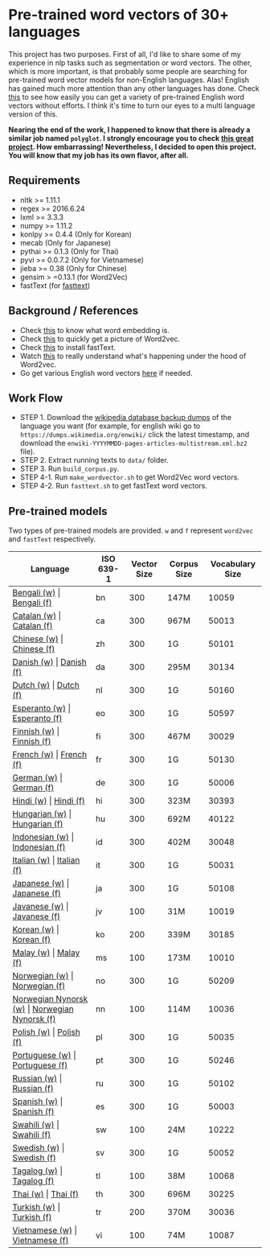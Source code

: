 # Pre-trained word vectors of 30+ languages

This project has two purposes. First of all, I'd like to share some of my experience in nlp tasks such as segmentation or word vectors. The other, which is more important, is that probably some people are searching for pre-trained word vector models for non-English languages. Alas! English has gained much more attention than any other languages has done. Check [this](https://github.com/3Top/word2vec-api) to see how easily you can get a variety of pre-trained English word vectors without efforts. I think it's time to turn our eyes to a multi language version of this.

**Nearing the end of the work, I happened to know that there is already a similar job named `polyglot`. I strongly encourage you to check [this great project](https://sites.google.com/site/rmyeid/projects/polyglot). How embarrassing! Nevertheless, I decided to open this project. You will know that my job has its own flavor, after all.**

## Requirements

* nltk >= 1.11.1
* regex >= 2016.6.24
* lxml >= 3.3.3
* numpy >= 1.11.2
* konlpy >= 0.4.4 (Only for Korean)
* mecab (Only for Japanese)
* pythai >= 0.1.3 (Only for Thai)
* pyvi >= 0.0.7.2 (Only for Vietnamese)
* jieba >= 0.38 (Only for Chinese)
* gensim > =0.13.1 (for Word2Vec)
* fastText (for [fasttext](https://github.com/facebookresearch/fastText))

## Background / References

* Check [this](https://en.wikipedia.org/wiki/Word_embedding) to know what word embedding is.
* Check [this](https://en.wikipedia.org/wiki/Word2vec) to quickly get a picture of Word2vec.
* Check [this](https://github.com/facebookresearch/fastText) to install fastText.
* Watch [this](https://www.youtube.com/watch?v=T8tQZChniMk&index=2&list=PL_6hBtWGKk2KdY3ANaEYbxL3N5YhRN9i0) to really understand what's happening under the hood of Word2vec.
* Go get various English word vectors [here](https://github.com/3Top/word2vec-api) if needed.

## Work Flow

* STEP 1. Download the [wikipedia database backup dumps](https://dumps.wikimedia.org/backup-index.html) of the language you want (for example, for english wiki go to `https://dumps.wikimedia.org/enwiki/` click the latest timestamp, and download the `enwiki-YYYYMMDD-pages-articles-multistream.xml.bz2` file).
* STEP 2. Extract running texts to `data/` folder.
* STEP 3. Run `build_corpus.py`.
* STEP 4-1. Run `make_wordvector.sh` to get Word2Vec word vectors.
* STEP 4-2. Run `fasttext.sh` to get fastText word vectors.

## Pre-trained models

Two types of pre-trained models are provided. `w` and `f` represent `word2vec` and `fastText` respectively.

| Language  |  ISO 639-1 | Vector Size | Corpus Size  | Vocabulary Size | 
| ---       |---        |---           |---           |---           |
|[Bengali (w)](https://drive.google.com/open?id=0B0ZXk88koS2KX01rR2dyRWpHNTA) \| [Bengali (f)](https://www.dropbox.com/s/xmi5xhqlu60bwfa/bn.tar.gz?dl=0)|bn|300|147M |10059| negative sampling |
|[Catalan (w)](https://drive.google.com/open?id=0B0ZXk88koS2KYkd5OVExR3o1V1k) \| [Catalan (f)](https://www.dropbox.com/s/pd59l1mwvg4hocp/ca.tar.gz?dl=0) |ca|300| 967M|50013| negative sampling |
|[Chinese (w)](https://drive.google.com/open?id=0B0ZXk88koS2KNER5UHNDY19pbzQ) \| [Chinese (f)](https://www.dropbox.com/s/il7syxqmnusul8c/zh.tar.gz?dl=0) |zh|300|1G |50101| negative sampling |
|[Danish (w)](https://drive.google.com/open?id=0B0ZXk88koS2KcW1aTGloZnpCMGM) \| [Danish (f)](https://www.dropbox.com/s/x2ekc79m8p6ycue/da.tar.gz?dl=0) |da|300| 295M|30134| negative sampling |
|[Dutch (w)](https://drive.google.com/open?id=0B0ZXk88koS2KQnNvcm9UUUxPVXc) \| [Dutch (f)](https://www.dropbox.com/s/8i6y29f38b7nb5s/nl.tar.gz?dl=0) |nl|300| 1G|50160| negative sampling |
|[Esperanto (w)](https://drive.google.com/open?id=0B0ZXk88koS2KblhZYmdReE9vMXM) \| [Esperanto (f)](https://www.dropbox.com/s/pomn7ozppq3xmi1/eo.tar.gz?dl=0) |eo|300|1G |50597| negative sampling |
|[Finnish (w)](https://drive.google.com/open?id=0B0ZXk88koS2KVnFyem4yQkxJUFk) \| [Finnish (f)](https://www.dropbox.com/s/ex0ne7rel49wtl2/fi.tar.gz?dl=0) |fi|300|467M |30029| negative sampling |
|[French (w)](https://drive.google.com/open?id=0B0ZXk88koS2KM0pVTktxdG15TkE) \| [French (f)](https://www.dropbox.com/s/iz3qo3cwbba0qfz/fr.tar.gz?dl=0) |fr|300|1G |50130| negative sampling |
|[German (w)](https://drive.google.com/open?id=0B0ZXk88koS2KLVVLRWt0a3VmbDg) \| [German (f)](https://www.dropbox.com/s/jy6taiacmptr537/de.tar.gz?dl=0) |de|300|1G |50006| negative sampling |
|[Hindi (w)](https://drive.google.com/open?id=0B0ZXk88koS2KZkhLLXJvbXVhbzQ) \| [Hindi (f)](https://www.dropbox.com/s/pq50ca4o3phi9ks/hi.tar.gz?dl=0) |hi|300|323M|30393|negative sampling |
|[Hungarian (w)](https://drive.google.com/open?id=0B0ZXk88koS2KX2xLamRlRDJ3N1U) \| [Hungarian (f)](https://www.dropbox.com/s/jtshcott8othxf2/hu.tar.gz?dl=0) |hu|300|692M |40122| negative sampling |
|[Indonesian (w)](https://drive.google.com/open?id=0B0ZXk88koS2KQWxEemNNUHhnTWc) \| [Indonesian (f)](https://www.dropbox.com/s/9vabe1vci7cnt57/id.tar.gz?dl=0) |id|300|402M |30048| negative sampling |
|[Italian (w)](https://drive.google.com/open?id=0B0ZXk88koS2KTlM3Qm1Ta2FBaTg) \| [Italian (f)](https://www.dropbox.com/s/orqfu6mb9cj9ewr/it.tar.gz?dl=0) |it|300|1G |50031| negative sampling |
|[Japanese (w)](https://drive.google.com/open?id=0B0ZXk88koS2KMzRjbnE4ZHJmcWM) \| [Japanese (f)](https://www.dropbox.com/s/7digqy9ag3b9xeu/ja.tar.gz?dl=0) |ja|300| 1G|50108| negative sampling |
|[Javanese (w)](https://drive.google.com/open?id=0B0ZXk88koS2KVVNDS0lqdGNOSGM) \| [Javanese (f)](https://www.dropbox.com/s/a9kmi5r7lr35kji/jv.tar.gz?dl=0) |jv|100|31M |10019| negative sampling |
|[Korean (w)](https://drive.google.com/open?id=0B0ZXk88koS2KbDhXdWg1Q2RydlU) \| [Korean (f)](https://www.dropbox.com/s/stt4y0zcp2c0iyb/ko.tar.gz?dl=0) |ko|200|339M|30185| negative sampling |
|[Malay (w)](https://drive.google.com/open?id=0B0ZXk88koS2KelpKdHktXzlNQzQ) \| [Malay (f)](https://www.dropbox.com/s/nl3ljdgxsgbsm6l/ms.tar.gz?dl=0) |ms|100|173M |10010| negative sampling |
|[Norwegian (w)](https://drive.google.com/open?id=0B0ZXk88koS2KOEZ4OThyS3gxZHM) \| [Norwegian (f)](https://www.dropbox.com/s/mag6beltx2q23aa/no.tar.gz?dl=0) |no|300|1G |50209| negative sampling |
|[Norwegian Nynorsk (w)](https://drive.google.com/open?id=0B0ZXk88koS2KOWdOYk5KaVhrX2c) \| [Norwegian Nynorsk (f)](https://www.dropbox.com/s/1qsywdv3zqybklm/nn.tar.gz?dl=0) |nn|100|114M |10036| negative sampling |
|[Polish (w)](https://drive.google.com/open?id=0B0ZXk88koS2KbFlmMy1PUHBSZ0E) \| [Polish (f)](https://www.dropbox.com/s/cibxhnsqk6gn1d8/pl.tar.gz?dl=0) |pl|300|1G |50035| negative sampling |
|[Portuguese (w)](https://drive.google.com/open?id=0B0ZXk88koS2KRDcwcV9IVWFTeUE) \| [Portuguese (f)](https://www.dropbox.com/s/nl7l8kqky0x94cv/pt.tar.gz?dl=0) |pt|300|1G |50246| negative sampling |
|[Russian (w)](https://drive.google.com/open?id=0B0ZXk88koS2KMUJxZ0w0WjRGdnc) \| [Russian (f)](https://www.dropbox.com/s/0x7oxso6x93efzj/ru.tar.gz?dl=0) |ru|300|1G |50102| negative sampling |
|[Spanish (w)](https://drive.google.com/open?id=0B0ZXk88koS2KNGNrTE4tVXRUZFU) \| [Spanish (f)](https://www.dropbox.com/s/irpirphmieg4klv/es.tar.gz?dl=0) |es|300|1G |50003| negative sampling |
|[Swahili (w)](https://drive.google.com/open?id=0B0ZXk88koS2Kcl90XzBYZ0lxMkE) \| [Swahili (f)](https://dl.dropboxusercontent.com/u/42868014/wordvectors/fasttext/models/sw.tar.gz) |sw|100|24M |10222| negative sampling |
|[Swedish (w)](https://drive.google.com/open?id=0B0ZXk88koS2KNk1odTJtNkUxcEk) \| [Swedish (f)](https://www.dropbox.com/s/7tbm0a0u31lvw25/sw.tar.gz?dl=0) |sv|300|1G |50052| negative sampling |
|[Tagalog (w)](https://drive.google.com/open?id=0B0ZXk88koS2KajRzX2VuYkVtYzQ) \| [Tagalog (f)](https://www.dropbox.com/s/4dm7k4sq43dqovx/tl.tar.gz?dl=0) |tl|100| 38M |10068|negative sampling |
|[Thai (w)](https://drive.google.com/open?id=0B0ZXk88koS2KV1FJN0xRX1FxaFE) \| [Thai (f)](https://www.dropbox.com/s/xj1ujw3es0umvzh/th.tar.gz?dl=0) |th|300|696M|30225| negative sampling |
|[Turkish (w)](https://drive.google.com/open?id=0B0ZXk88koS2KVDNLallXdlVQbUE) \| [Turkish (f)](https://www.dropbox.com/s/9v6h6mz3dv5xgsh/tr.tar.gz?dl=0) |tr|200|370M|30036|negative sampling |
|[Vietnamese (w)](https://drive.google.com/open?id=0B0ZXk88koS2KUHZZZkVwd1RoVmc) \| [Vietnamese (f)](https://www.dropbox.com/s/7de79czdc85pe8u/vi.tar.gz?dl=0) |vi|100|74M |10087| negative sampling |
